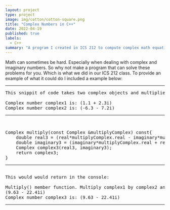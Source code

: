 ```yaml
---
layout: project
type: project
image: img/cotton/cotton-square.png
title: "Complex Numbers in C++"
date: 2022-04-19
published: true
labels:
  - C++
summary: "A program I created in ICS 212 to compute complex math equations."
---
```


Math can sometimes be hard. Especially when dealing with complex and imaginary numbers. So why not make a program that can solve these problems for you. Which is what we did in our ICS 212 class. To provide an example of what it could do I included a example below:


<hr>

<pre>
This snippit of code takes two complex objects and multiplies them together to create a third complex object which stores the product of the two. So following these intital conditions:

Complex number complex1 is: (1.1 + 2.3i)
Complex number complex2 is: (-6.3 - 7.2i)
<hr>

Complex multiply(const Complex &multiplyComplex) const{
    double real3 = (real*multiplyComplex.real - imaginary*multiplyComplex.imaginary);
    double imaginary3 = (imaginary*multiplyComplex.real + real*multiplyComplex.imaginary);
    Complex complex3(real3, imaginary3);
    return complex3;
}
<hr>
This would would return in the console:

Multiply() member function. Multiply complex1 by complex2 and store it in complex3.
(9.63 - 22.41i)
Complex number complex3 is: (9.63 - 22.41i)
</pre>

<hr>
